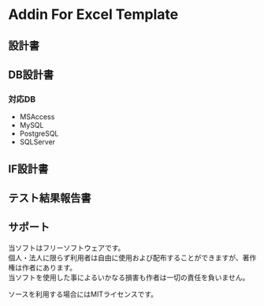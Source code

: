 # Addin For Excel Template

## 設計書

## DB設計書

### 対応DB
* MSAccess
* MySQL
* PostgreSQL
* SQLServer



## IF設計書

## テスト結果報告書


## サポート
当ソフトはフリーソフトウェアです。   
個人・法人に限らず利用者は自由に使用および配布することができますが、著作権は作者にあります。   
当ソフトを使用した事によるいかなる損害も作者は一切の責任を負いません。

ソースを利用する場合にはMITライセンスです。
